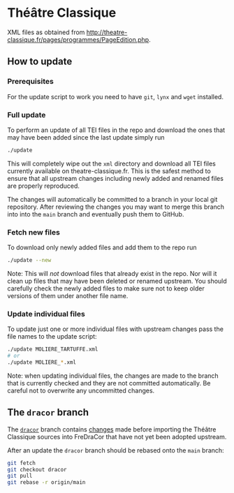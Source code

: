 # Théâtre Classique

XML files as obtained from
http://theatre-classique.fr/pages/programmes/PageEdition.php.

## How to update

### Prerequisites

For the update script to work you need to have `git`, `lynx` and `wget`
installed.

### Full update

To perform an update of all TEI files in the repo and download the ones that may
have been added since the last update simply run

```bash
./update
```

This will completely wipe out the `xml` directory and download all TEI files
currently available on theatre-classique.fr. This is the safest method to ensure
that all upstream changes including newly added and renamed files are properly
reproduced.

The changes will automatically be committed to a branch in your local git
repository. After reviewing the changes you may want to merge this branch into
into the `main` branch and eventually push them to GitHub.

### Fetch new files

To download only newly added files and add them to the repo run

```bash
./update --new
```

Note: This will _not_ download files that already exist in the repo. Nor will it
clean up files that may have been deleted or renamed upstream. You should
carefully check the newly added files to make sure not to keep older versions of
them under another file name.

### Update individual files

To update just one or more individual files with upstream changes pass the file
names to the update script:

```bash
./update MOLIERE_TARTUFFE.xml
# or
./update MOLIERE_*.xml
```

Note: when updating individual files, the changes are made to the branch that
is currently checked and they are not committed automatically. Be careful not to
overwrite any uncommitted changes.

## The `dracor` branch

The [`dracor`](https://github.com/dracor-org/theatre-classique/tree/dracor)
branch contains
[changes](https://github.com/dracor-org/theatre-classique/compare/dracor) made
before importing the Théâtre Classique sources into FreDraCor that have not yet
been adopted upstream.

After an update the `dracor` branch should be rebased onto the `main` branch:

```bash
git fetch
git checkout dracor
git pull
git rebase -r origin/main
```
